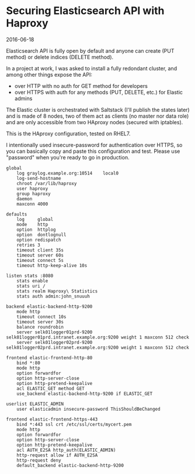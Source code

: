 # Securing Elasticsearch API with Haproxy

2016-06-18

Elasticsearch API is fully open by default and anyone can create (PUT method) or delete indices (DELETE method).

In a project at work, I was asked to install a fully redondant cluster, and among other things expose the API:  
- over HTTP with no auth for GET method for developers   
- over HTTPS with auth for any methods (PUT, DELETE, etc.) for Elastic admins

The Elastic cluster is orchestrated with Saltstack (I'll publish the states later) and is made of 8 nodes, two of them act as clients (no master nor data role) and are only accessible from two HAproxy nodes (secured with iptables). 

This is the HAproxy configuration, tested on RHEL7.

I intentionally used insecure-password for authentication over HTTPS, so you can basically copy and paste this configuration and test. Please use "password" when you're ready to go in production.

	global        log graylog.example.org:10514    local0        log-send-hostname        chroot /var/lib/haproxy        user haproxy        group haproxy        daemon        maxconn 4000	defaults        log     global        mode    http        option  httplog        option  dontlognull        option redispatch        retries 3        timeout client 35s        timeout server 60s        timeout connect 5s        timeout http-keep-alive 10s	listen stats :8080		stats enable   		stats uri /		stats realm Haproxy\ Statistics		stats auth admin:john_snuuuh	backend elastic-backend-http-9200        mode http        timeout connect 10s        timeout server 30s        balance roundrobin        server selk01logger01prd-9200 selk01logger01prd.intranet.example.org:9200 weight 1 maxconn 512 check        server selk01logger02prd-9200 selk01logger02prd.intranet.example.org:9200 weight 1 maxconn 512 check	frontend elastic-frontend-http-80        bind *:80         mode http        option forwardfor        option http-server-close        option http-pretend-keepalive		acl ELASTIC_GET method GET		use_backend elastic-backend-http-9200 if ELASTIC_GET	userlist ELASTIC_ADMIN		user elasticadmin insecure-password ThisShouldBeChanged	frontend elastic-frontend-https-443        bind *:443 ssl crt /etc/ssl/certs/mycert.pem        mode http        option forwardfor        option http-server-close        option http-pretend-keepalive		acl AUTH_E2SA http_auth(ELASTIC_ADMIN)		http-request allow if AUTH_E2SA		http-request deny        default_backend elastic-backend-http-9200
        
